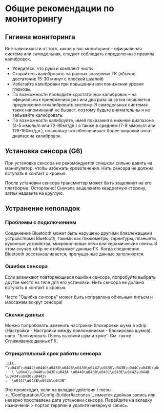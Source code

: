 # Общие рекомендации по мониторингу

## Гигиена мониторинга

Вне зависимости от того, какой у вас мониторинг - официальная система или самодельная, следует соблюдать определенные правила калибровок.

- Убедитесь, что руки и комплект чисты.
- Старайтесь калибровать на ровных значениях ГК (обычно достаточно 15-30 минут с плоской шкалой)
- Избегайте калибровки при повышении или понижении уровня глюкозы.
- По возможности проводите «достаточно» калибровок – на официальных приложениях раз или два раза за сутки появляется предложение откалибровать систему. В самодельных системах таких напоминаний не бывает, поэтому будьте внимательны и не забывайте калибровать.
- По возможности калибруйте, имея показания в нижнем диапазоне (4-5 ммоль/л или 72-90мг/дл.) а также в среднем (7-9 ммоль/л или 126-160мг/дл.), поскольку это обеспечивает более широкий охват диапазона калибровок.

## Установка сенсора (G6)

При установке сенсора не рекомендуется слишком сильно давить на манипулятор, чтобы избежать кровотечения. Нить сенсора не должна вступать в контакт с кровью.

После установки сенсора трансмиттер может быть защелкнут на его платформе. Осторожно! Сначала защелкните квадратную сторону, затем надавите на круглую.

## Устранение неполадок

### Проблемы с подключением

Соединение Bluetooth может быть нарушено другими близлежащими устройствами Bluetooth, такими как глюкометры, гарнитуры, планшеты, кухонные устройства, микроволновые печи или керамические плиты. В этом случае xdrip не отображает данные ГК. Когда соединение Bluetooth восстанавливается, пропущенные данные заполняются.

### Ошибки сенсора

Если возникают повторяющиеся ошибки сенсора, попробуйте выбрать другое место на теле для его установки. Нить сенсора не должна вступать в контакт с кровью.

Часто "Ошибка сенсора" может быть исправлена обильным питьем и массажем вокруг сенсора!

### Скачки данных

Можно попробовать изменить настройки блокировки шума в xdrip (Настройки - Настройки между приложениями - Блокировка шумов), напр. "Блокировать Очень высокий шум и хуже".  См. также [Сглаживание данных ГК](../Usage/Smoothing-Blood-Glucose-Data-in-xDrip.md).

### Отрицательный срок работы сенсора

```{image} ../images/Troubleshooting_SensorAge.png
:alt: "\u041E\u0442\u0440\u0438\u0446\u0430\u0442\u0435\u043B\u044C\u043D\u044B\u0439\
:  \ \u0441\u0440\u043E\u043A \u0440\u0430\u0431\u043E\u0442\u044B \u0434\u0430\u0442\
:  \u0447\u0438\u043A\u0430"
```

Это происходит, если на вкладке\`действия / menu \<../Configuration/Config-Builder#actions>\`\_ имеется двойная запись или неверно проставлена дата установки сенсора. Перейдите на вкладку назначений > портал терапии и удалите неверную запись.
